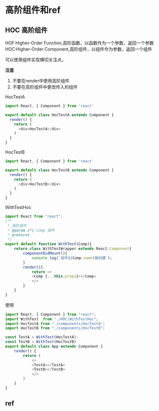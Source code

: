 # 高阶组件和ref

## HOC 高阶组件

HOF:Higher-Order Function,高阶函数，以函数作为一个参数，返回一个参数
HOC:Higher-Order Component,高阶组件，以组件作为参数，返回一个组件


可以使用组件实现横切关注点。

**注意**
1. 不要在render中使用高阶组件
2. 不要在高阶组件中更改传入的组件

HocTestA
```js
import React, { Component } from 'react'

export default class HocTestA extends Component {
  render() {
    return (
      <div>HocTestA</div>
    )
  }
}

```


HocTestB
```js
import React, { Component } from 'react'

export default class HocTestB extends Component {
  render() {
    return (
      <div>HocTestB</div>
    )
  }
}
```
WithTestHoc
```js
import React from "react";
/**
 * 高阶组件
 * @param {*} Comp 组件
 * @returns 
 */
export default function WithTest(Comp){
    return class WithTestWrapper extends React.Component{
        componentDidMount(){
            console.log(`组件${Comp.name}被创建`);
        }
        render(){
            return <>
            <Comp {...this.props}></Comp>
            </>
        }
    }
}
```
使用
```js
import React, { Component } from "react";
import WithTest  from "./HOC/WithTestHoc";
import HocTestA from "./components/HocTestA";
import HocTestB from "./components/HocTestB";

const TestA = WithTest(HocTestA);
const TestB = WithTest(HocTestB)
export default class App extends Component {
	render() {
		return (
			<>
			<TestA></TestA>
			<TestB></TestB>
			</>
		)
	}
}

```
## ref